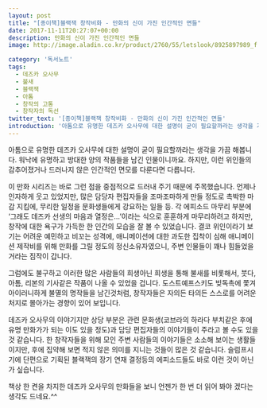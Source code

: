```yaml
---
layout: post
title: "[종이책]블랙잭 창작비화 - 만화의 신이 가진 인간적인 면들"
date: 2017-11-11T20:27:07+00:00
description: 만화의 신이 가진 인간적인 면들
image: http://image.aladin.co.kr/product/2760/55/letslook/8925897989_f.jpg

category: '독서노트'  
tags: 
  - 데즈카 오사무
  - 불새
  - 블랙잭
  - 아톰
  - 창작의 고통
  - 창작자의 독선
twitter_text: '[종이책]블랙잭 창작비화 - 만화의 신이 가진 인간적인 면들'
introduction: '아톰으로 유명한 데즈카 오사무에 대한 설명이 굳이 필요할까라는 생각을 가끔 해봅니다.'
---
```


아톰으로 유명한 데즈카 오사무에 대한 설명이 굳이 필요할까라는 생각을 가끔 해봅니다. 워낙에 유명하고 방대한 양의 작품들을 남긴 인물이니까요. 하지만, 이런 위인들의 감추어졌거나 드러나지 않은 인간적인 면모를 다룬다면 다릅니다.

이 만화 시리즈는 바로 그런 점을 중점적으로 드러내 주기 때문에 주목했습니다. 언제나 인자하게 웃고 있었지만, 많은 담당자 편집자들을 조마조마하게 만들 정도로 촉박한 마감 지킴에, 무리한 일정을 문화생들에게 강요하는 일들 등. 각 에피소드 마무리 부분에 &#8216;그래도 데즈카 선생의 마음과 열정은&#8230;&#8217;이라는 식으로 훈훈하게 마무리하려고 하지만, 창작에 대한 욕구가 가득한 한 인간의 모습을 잘 볼 수 있었습니다. 결코 위인이라기 보기는 어려운 예민하고 비꼬는 성격에, 애니메이션에 대한 과도한 집착이 심해 애니메이션 제작비를 위해 만화를 그릴 정도의 정신소유자였으니, 주변 인물들이 꽤나 힘들었을 거라는 짐작이 갑니다.

그럼에도 불구하고 이러한 많은 사람들의 희생아닌 희생을 통해 불새를 비롯해서, 붓다, 아톰, 리본의 기사같은 작품이 나올 수 있었을 겁니다. 도스트예프스키도 빚독촉에 쫓겨 아이러니하게 불멸의 명작들을 남긴것처럼, 창작자들은 자의든 타의든 스스로를 어려운 처지로 몰아가는 경향이 있어 보입니다.

데즈카 오사무의 이야기지만 상당 부분은 관련 문화생(코브라의 하라다 부치같은 후에 유명 만화가가 되는 이도 있을 정도)과 담당 편집자들의 이야기들이 주라고 볼 수도 있을 것 같습니다. 한 창작자들을 위해 모인 주변 사람들의 이야기들은 소소해 보이는 생활들이지만, 후에 집약해 보면 적지 않은 의미를 지니는 것들이 많은 것 같습니다. 슬럼프시기에 단편으로 기획된 블랙잭의 장기 연재 결정등의 에피소드들도 바로 이런 것이 아닌가 싶습니다.

책상 한 켠을 차지한 데즈카 오사무의 만화들을 보니 언젠가 한 번 더 읽어 봐야 겠다는 생각도 드네요.^^